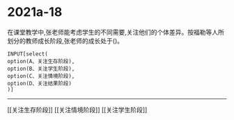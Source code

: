 # 2021a-18
在课堂教学中,张老师能考虑学生的不同需要,关注他们的个体差异。按福勒等人所划分的教师成长阶段,张老师的成长处于()。
```meta-bind
INPUT[select(
option(A、关注生存阶段),
option(B、关注学生阶段),
option(C、关注情境阶段),
option(D、关注结果阶段)
)]
```

---

[[关注生存阶段]]
[[关注情境阶段]]
[[关注学生阶段]]
